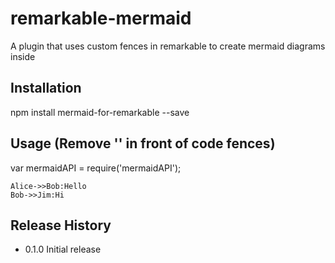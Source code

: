 # remarkable-mermaid

A plugin that uses custom fences in remarkable to create mermaid diagrams inside

## Installation

  npm install mermaid-for-remarkable --save

## Usage (Remove '' in front of code fences)

  var mermaidAPI = require('mermaidAPI');

  ``` sequenceDiagram
  Alice->>Bob:Hello
  Bob->>Jim:Hi
  ```

## Release History

* 0.1.0 Initial release
